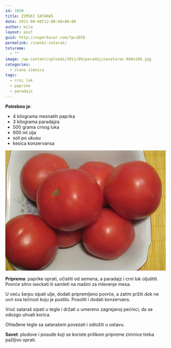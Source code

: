 ```yaml
---
id: 1850
title: ZIMSKI SATARAŠ
date: 2011-09-08T12:00:08+00:00
author: mila
layout: post
guid: http://superkuvar.com/?p=1850
permalink: /zimski-sataraš/
totvreme:
  - ""
image: /wp-content/uploads/2011/09/paradajzzasataras-940x198.jpg
categories:
  - slana zimnica
tags:
  - crni luk
  - paprike
  - paradajz
---
```

**Potrebno je**:

  * 4 kilograma mesnatih paprika
  * 3 kilograma paradajza
  * 500 grama crnog luka
  * 600 ml ulja
  * soli po ukusu
  * kesica konzervansa

![<img class="alignnone size-medium wp-image-8794" src="/wp-content/uploads/2011/09/paradajzzasataras-1024x768.jpg" alt="paradajzzasataras" width="300" height="225" />](/wp-content/uploads/2011/09/paradajzzasataras-1024x768.jpg)

**Priprema**: paprike oprati, očistiti od semena, a paradajz i crni luk oljuštiti. Povrće sitno iseckati ili samleti na mašini za mlevenje mesa.

U veću šerpu sipati ulje, dodati pripremljeno povrće, a zatim pržiti dok ne uvri sva tečnost koju je pustilo. Posoliti i dodati konzervans.

Vruć sataraš sipati u tegle i držati u umereno zagrejanoj pećnici, da se odozgo uhvati korica.

Ohlađene tegle sa satarašem povezati i odložiti u ostavu.

**Savet**: plodove i posuđe koji se koriste prilikom pripreme zimnice treba pažljivo oprati.

&nbsp;